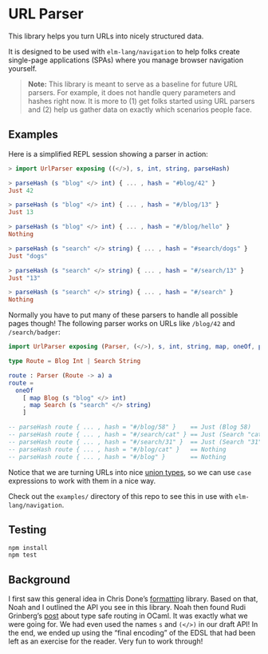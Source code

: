 # URL Parser

This library helps you turn URLs into nicely structured data.

It is designed to be used with `elm-lang/navigation` to help folks create single-page applications (SPAs) where you manage browser navigation yourself.

> **Note:** This library is meant to serve as a baseline for future URL parsers. For example, it does not handle query parameters and hashes right now. It is more to (1) get folks started using URL parsers and (2) help us gather data on exactly which scenarios people face.


## Examples

Here is a simplified REPL session showing a parser in action:

```elm
> import UrlParser exposing ((</>), s, int, string, parseHash)

> parseHash (s "blog" </> int) { ... , hash = "#blog/42" }
Just 42

> parseHash (s "blog" </> int) { ... , hash = "#/blog/13" }
Just 13

> parseHash (s "blog" </> int) { ... , hash = "#/blog/hello" }
Nothing

> parseHash (s "search" </> string) { ... , hash = "#search/dogs" }
Just "dogs"

> parseHash (s "search" </> string) { ... , hash = "#/search/13" }
Just "13"

> parseHash (s "search" </> string) { ... , hash = "#/search" }
Nothing
```

Normally you have to put many of these parsers to handle all possible pages though! The following parser works on URLs like `/blog/42` and `/search/badger`:

```elm
import UrlParser exposing (Parser, (</>), s, int, string, map, oneOf, parseHash)

type Route = Blog Int | Search String

route : Parser (Route -> a) a
route =
  oneOf
    [ map Blog (s "blog" </> int)
    , map Search (s "search" </> string)
    ]

-- parseHash route { ... , hash = "#/blog/58" }    == Just (Blog 58)
-- parseHash route { ... , hash = "#/search/cat" } == Just (Search "cat")
-- parseHash route { ... , hash = "#/search/31" }  == Just (Search "31")
-- parseHash route { ... , hash = "#/blog/cat" }   == Nothing
-- parseHash route { ... , hash = "#/blog" }       == Nothing
```

Notice that we are turning URLs into nice [union types](https://guide.elm-lang.org/types/union_types.html), so we can use `case` expressions to work with them in a nice way.

Check out the `examples/` directory of this repo to see this in use with `elm-lang/navigation`.


## Testing

```
npm install
npm test
```

## Background

I first saw this general idea in Chris Done&rsquo;s [formatting][] library. Based on that, Noah and I outlined the API you see in this library. Noah then found Rudi Grinberg&rsquo;s [post][] about type safe routing in OCaml. It was exactly what we were going for. We had even used the names `s` and `(</>)` in our draft API! In the end, we ended up using the &ldquo;final encoding&rdquo; of the EDSL that had been left as an exercise for the reader. Very fun to work through!

[formatting]: http://chrisdone.com/posts/formatting
[post]: http://rgrinberg.com/posts/primitive-type-safe-routing/
